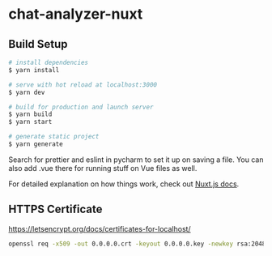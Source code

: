 # chat-analyzer-nuxt

## Build Setup

```bash
# install dependencies
$ yarn install

# serve with hot reload at localhost:3000
$ yarn dev

# build for production and launch server
$ yarn build
$ yarn start

# generate static project
$ yarn generate
```

Search for prettier and eslint in pycharm to set it up on saving a file. 
You can also add .vue there for running stuff on Vue files as well.

For detailed explanation on how things work, check out [Nuxt.js docs](https://nuxtjs.org).

## HTTPS Certificate

https://letsencrypt.org/docs/certificates-for-localhost/
```bash
openssl req -x509 -out 0.0.0.0.crt -keyout 0.0.0.0.key -newkey rsa:2048 -nodes -sha256 -subj '/CN=0.0.0.0' -extensions EXT -config <( printf "[dn]\nCN=0.0.0.0\n[req]\ndistinguished_name = dn\n[EXT]\nsubjectAltName=DNS:0.0.0.0\nkeyUsage=digitalSignature\nextendedKeyUsage=serverAuth")
```
